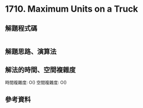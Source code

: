 # 1710. Maximum Units on a Truck

## 解題程式碼

```javascript

```

## 解題思路、演算法

## 解法的時間、空間複雜度

時間複雜度: O()
空間複雜度: O()

## 參考資料

